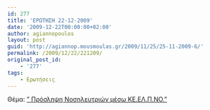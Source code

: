 ```yaml
---
id: 277
title: 'ΕΡΩΤΗΣΗ 22-12-2009'
date: '2009-12-22T00:00:00+02:00'
author: agiannopoulos
layout: post
guid: 'http://agiannop.mousmoulas.gr/2009/11/25/25-11-2009-6/'
permalink: /2009/12/22/221209/
original_post_id:
    - '277'
tags:
    - Ερωτήσεις
---
```


Θέμα: [” Πρόσληψη Νοσηλευτριών μέσω ΚΕ.ΕΛ.Π.ΝΟ.”](/wp-content/uploads/2009/11/221209_nosileytries_keelpno.pdf)
